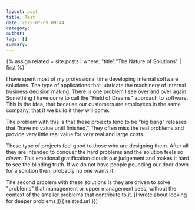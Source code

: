```yaml
---
layout: post
title: Test
date: 2025-07-09 09:44
category: 
author: 
tags: []
summary: 
---
```


{% assign related = site.posts | where: "title","The Nature of Solutions" | first %}

I have spent most of my professional time developing internal software solutions. The type of applications that lubricate the machinery of internal business decision making. There is one problem I see over and over again. Something I have come to call the "Field of Dreams" approach to software. This is the idea, that because our customers are employees in the same company, that if we build it they will come.

The problem with this is that these projects tend to be "big bang" releases that "have no value until finished." They often miss the real problems and provide very little real value for very real and large costs.

These type of projects feel good to those who are designing them. After all they are intended to conquer the hard problems and the solution feels so _clever_. This emotional gratification clouds our judgement and makes it hard to see the blinding truth. If we do not have people pounding our door down for a solution then, probably no one wants it.

The second problem with these solutions is they are driven to solve "problems" that management or upper management sees, without the context of the smaller problems that contribute to it. [I wrote about looking for deeper problems]({{ related.url }})